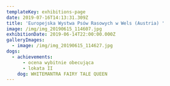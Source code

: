 ```yaml
---
templateKey: exhibitions-page
date: 2019-07-16T14:13:31.309Z
title: 'Europejska Wystwa Psów Rasowych w Wels (Austria) '
image: /img/img_20190615_114607.jpg
exhibitionDate: 2019-06-14T22:00:00.000Z
galleryImages:
  - image: /img/img_20190615_114627.jpg
dogs:
  - achievements:
      - ocena wybitnie obecująca
      - lokata II
    dog: WHITEMANTRA FAIRY TALE QUEEN
---
```



